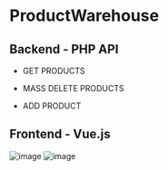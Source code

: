 # ProductWarehouse

## Backend - PHP API
- GET PRODUCTS
  
- MASS DELETE PRODUCTS

- ADD PRODUCT


## Frontend - Vue.js

![image](https://github.com/NZ-code/ProductWarehouse/assets/59285334/129c876f-ada3-4df4-be79-6c04377e3c1b)
![image](https://github.com/NZ-code/ProductWarehouse/assets/59285334/4423a8ff-6e45-4676-80c3-6856c489f3c4)
